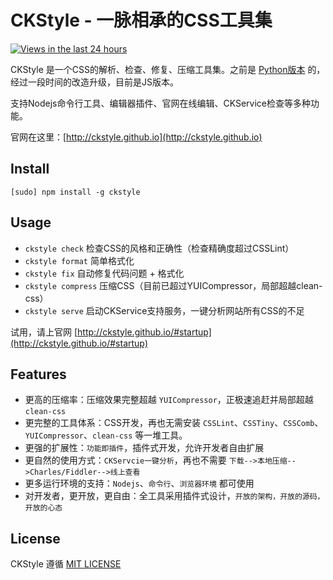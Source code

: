 CKStyle - 一脉相承的CSS工具集
============

[![Views in the last 24 hours](https://sourcegraph.com/api/repos/github.com/wangjeaf/ckstyle-node/counters/views-24h.png)](https://github.com/wangjeaf/ckstyle-node/)

CKStyle 是一个CSS的解析、检查、修复、压缩工具集。之前是 [Python版本](https://github.com/wangjeaf/csscheckstyle) 的，经过一段时间的改造升级，目前是JS版本。

支持Nodejs命令行工具、编辑器插件、官网在线编辑、CKService检查等多种功能。

官网在这里：[http://ckstyle.github.io](http://ckstyle.github.io)

## Install

`[sudo] npm install -g ckstyle`

## Usage

- `ckstyle check` 检查CSS的风格和正确性（检查精确度超过CSSLint）
- `ckstyle format` 简单格式化
- `ckstyle fix` 自动修复代码问题 + 格式化
- `ckstyle compress` 压缩CSS（目前已超过YUICompressor，局部超越clean-css）
- `ckstyle serve` 启动CKService支持服务，一键分析网站所有CSS的不足

试用，请上官网 [http://ckstyle.github.io/#startup](http://ckstyle.github.io/#startup)

## Features

- 更高的压缩率：压缩效果完整超越 `YUICompressor`，正极速追赶并局部超越 `clean-css`
- 更完整的工具体系：CSS开发，再也无需安装 `CSSLint`、`CSSTiny`、`CSSComb`、`YUICompressor`、`clean-css` 等一堆工具。
- 更强的扩展性：`功能即插件`，插件式开发，允许开发者自由扩展
- 更自然的使用方式：`CKServcie一键分析`，再也不需要 `下载-->本地压缩-->Charles/Fiddler-->线上查看`
- 更多运行环境的支持：`Nodejs`、`命令行`、`浏览器环境` 都可使用
- 对开发者，更开放，更自由：全工具采用插件式设计，`开放的架构，开放的源码，开放的心态`

## License

CKStyle 遵循 [MIT LICENSE](https://github.com/wangjeaf/ckstyle-node/blob/master/LICENSE.md)
